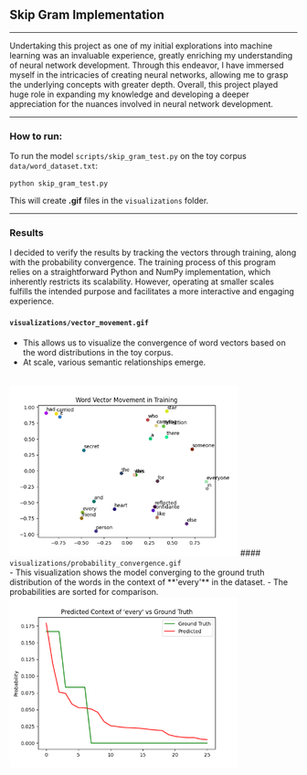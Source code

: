 ## **Skip Gram Implementation**
***
Undertaking this project as one of my initial explorations into machine learning was an invaluable experience, greatly enriching my understanding of neural network development. Through this endeavor, I have immersed myself in the intricacies of creating neural networks, allowing me to grasp the underlying concepts with greater depth. Overall, this project played huge role in expanding my knowledge and developing a deeper appreciation for the nuances involved in neural network development.
***
### **How to run:**
To run the model
<code>scripts/skip_gram_test.py</code>
on the toy corpus 
<code>data/word_dataset.txt</code>:

```
python skip_gram_test.py
```

This will create **.gif** files in the <code>visualizations</code> folder.

***
### **Results**
I decided to verify the results by tracking the vectors through training, along with the probability convergence. The training process of this program relies on a straightforward Python and NumPy implementation, which inherently restricts its scalability. However, operating at smaller scales fulfills the intended purpose and facilitates a more interactive and engaging experience.
#### <code>visualizations/vector_movement.gif</code>
- This allows us to visualize the convergence of word vectors based on the word distributions in the toy corpus.
- At scale, various semantic relationships emerge.
<br>
<img src="visualizations/vector_movement.gif" alt="Animation" width="400">
#### <code>visualizations/probability_convergence.gif</code><br>
- This visualization shows the model converging to the ground truth distribution of the words in the context of **'every'** in the dataset.
- The probabilities are sorted for comparison.
<br>
<img src="visualizations/probability_convergence.gif" alt="Animation" width="400">